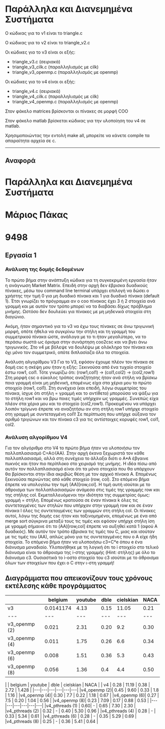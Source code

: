 # Παράλληλα και Διανεμημένα Συστήματα 

Ο κώδικας για το v1 είναι το triangle.c

Ο κώδικας για το v2 είναι το triangle_v2.c

Οι κώδικες για το v3 είναι οι εξής:
- triangle_v3.c (σειριακά)
- triangle_v3_cilk.c (παραλληλισμός με cilk)
- triangle_v3_openmp.c (παραλληλισμός με openmp)

Οι κώδικες για το v4 είναι οι εξής:
- triangle_v4.c (σειριακά)
- triangle_v4_cilk.c (παραλληλισμός με cilk)
- triangle_v4_openmp.c (παραλληλισμός με openmp)

Στον φάκελο matrices βρίσκονται οι πίνακες σε μορφή COO

Στον φάκελο matlab βρίσκεται κώδικας για την υλοποίηση του v4 σε matlab.

Χρησιμοποιώντας την εντολή make all, μπορείτε να κάνετε compile τα απαραίτητα αρχεία σε c.

---

## Αναφορά

# Παράλληλα και Διανεμημένα Συστήματα
# Μάριος Πάκας
# 9498

## Εργασία 1

### Ανάλυση της δομής δεδομένων
Το πρώτο βήμα στην ανάπτυξη κώδικα για τη συγκεκριμένη εργασία ήταν η ανάγνωση Market Matrix. Επειδή στην αρχή δεν έβρισκα δυαδικούς πίνακες, μέσω του command line terminal υπάρχει επιλογή να δώσει ο χρήστης την τιμή 0 για μη δυαδικό πίνακα και 1 για δυαδικό πίνακα (default 1). Έτσι γνωρίζει το πρόγραμμα αν ο coo πίνακας έχει 3 ή 2 στοιχεία ανά γραμμή και με αυτόν τον τρόπο μπορεί να τα διαβάσει δίχως πρόβλημα μνήμης. Ωστόσο δεν δουλεύει για πίνακες με μη μηδενικά στοιχεία στη διαγώνιο. 

Ακόμη, ήταν σημαντικό για το v3 να έχω τους πίνακες σε άνω τριγωνική μορφή, οπότε ήθελα να συγκρίνω την στήλη και τη γραμμή του συμμετρικού πίνακα ώστε, ανάλογα με το τι ήταν μεγαλύτερο, να το περάσω σωστά ως όρισμα στην συνάρτηση coo2csc και να βγει άνω τριγωνικός. Στο v4 με βόλεψε να δουλέψω με ολόκληρο τον πίνακα και όχι μόνο τον συμμετρικό, οπότε διπλασίαζα όλα τα στοιχεία.

Ανάλυση αλγορίθμου V3
Για το V3, εφόσον έχουμε πλέον τον πίνακα σε δομή csc η σκέψη μου ήταν η εξής: Ξεκινούσα από ένα τυχαίο στοιχείο έστω row1, col1. Τότε γνωρίζω ότι:
(row1,col1) -> (col1,col2) -> (col2,row1)
Στη μορφή csc ο εύκολος τρόπος αναζήτησης ήταν ανά στήλη να βρίσκω ποια γραμμή είναι μη μηδενική, επομένως είχα στα χέρια μου το πρώτο στοιχείο (row1, col1). Στη συνέχεια (και επειδή, λόγω συμμετρίας του πίνακα, ίσχυε ότι στήλη = γραμμή και το αντίθετο) μπορούσα να ψάξω για το στήλη row1 και να βρω ποιες τιμές υπήρχαν ως γραμμές. Συνεπώς είχα πλέον στα χέρια μου και το στοιχείο (col2,row1). Προκειμένου να υπάρχει λοιπόν τρίγωνο έπρεπε να αναζητήσω αν στη στήλη row1 υπήρχε στοιχείο στη γραμμή με συντεταγμένη col1!  Σε περίπτωση που υπήρχε αύξανα τον αριθμό τριγώνων και τον πίνακα c3 για τις αντίστοιχες κορυφές row1, col1, col2.

### Ανάλυση αλγορίθμου V4
Για τον αλγόριθμο στο V4 το πρώτο βήμα ήταν να υλοποιήσω τον πολλαπλασιασμό C=A⊙(AA). Στην αρχή έκανα ξεχωριστά τον κάθε πολλαπλασιασμό, αλλά στη συνέχεια το άλλαξα διότι ο A\*A έβγαινε πυκνός και ήταν πιο περίπλοκο στο χειρισμό της μνήμης. Η ιδέα πίσω από αυτόν τον πολλαπλασιασμό είναι ότι τα μόνα στοιχεία που θα υπάρχουν θα βρίσκονται στην ίδια ακριβώς θέση με τον αρχικό πίνακα Α. Επομένως ξεκινούσα περνώντας από κάθε στοιχείο (row, col). Στο επόμενο βήμα έπρεπε να υπολογίσω την τιμή (ΑΑ)[row,col]. Η τιμή αυτή ισούται με το άθροισμα των πολλαπλασιασμών ανάμεσα στις τιμές της γραμμής row και της στήλης col. Εκμεταλλευόμενοι την ιδιότητα της συμμετρίας όμως: γραμμή = στήλη. Επομένως κρατούσα σε έναν πίνακα k όλες τις συντεταγμένες  των στηλών που υπήρχαν στην γραμμή row και σε έναν πίνακα l όλες τις συντεταγμένες των γραμμών στη στήλη col. Οι πίνακες αυτοί, λόγω της δομής csc ήταν και ταξινομημένοι, επομένως με ένα από merge sort σύγκρινα μεταξύ τους τις τιμές και εφόσον υπήρχε στήλη ίση με γραμμή σήμαινε ότι το (AA)[row,col] έπρεπε να αυξηθεί κατά 1 (αφού Α δυαδικός). Με αυτόν τον τρόπο έβρισκα τις τιμές του C, μιας και ισούταν με τις τιμές του (ΑΑ), απλώς μόνο για τις συντεταγμένες που ο Α είχε ήδη στοιχεία.
Το επόμενο βήμα ήταν να υλοποιήσω c3=C\*e όπου e ένα διάνυσμα μοναδιαίο. Υλοποιήθηκε με τη λογική ότι το i στοιχείο στο τελικό διάνυσμα είναι το άθροισμα της i-στης γραμμής (Hint: στήλης) με όλο το διάνυσμα c3. Ουσιαστικά το i-οστο στοιχείο του c3 ισούται με το άθροισμα όλων των στοιχείων που έχει ο C στην ι-στη γραμμή!

## Διαγράμματα που απεικονίζουν τους χρόνους εκτέλεσης κάθε προγράμματος

| | belgium | youtube | dble  | cielskian | NACA |
|---|---|---|---|---|---|
| v3 | 0.0141174 | 4.13| 0.15 | 11.05 | 0.21 |
|---|---|---|---|---|---|
|v3_openmp (2)| 0.021  | 2.31 | 0.20 | 9.2 | 0.30 |
|v3_openmp (4)| 0.011 | 1.75 | 0.26 | 6.6 | 0.34 |
|v3_openmp (6)| 0.008 | 1.51 | 0.36 | 5.3 | 0.43 |
|v3_openmp (8)| 0.056 | 1.36 | 0.4 | 4.4 | 0.50 |


| | belgium | youtube | dble  | cielskian | NACA |
| v4 | 0.28 | 11.19 | 0.38 | 2.72 | 1.428 |
|---|---|---|---|---|---|
|v4_openmp (2)| 0.45 | 9.60 | 0.33 | 1.8 | 1.16 |
|v4_openmp (4)| 0.30 | 7.7 | 0.22 | 1.18 | 0.67 |
|v4_openmp (6)| 0.27 | 7.5 | 0.20 | 1.04 | 0.56 |
|v4_openmp (8)| 0.23 | 7.09 | 0.17 | 0.88 | 0.53 |
|---|---|---|---|---|---|
|v4_pthreads (1) | 0.60| - | 0.65 | 7.30 | 2.30 |
|v4_pthreads (2) | 0.32 | - | 0.40 | 5.30 | 0.96 |
|v4_pthreads (4) | 0.28 | - | 0.33 | 5.34 | 0.61 |
|v4_pthreads (6) | 0.28 | - | 0.35 | 5.29 | 0.69 |
|v4_pthreads (8) | 0.25 | - | 0.36 | 5.41 | 0.64 |


